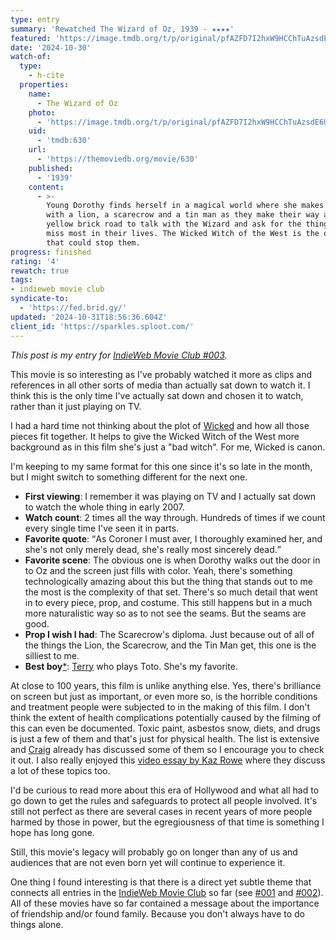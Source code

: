 ```yaml
---
type: entry
summary: 'Rewatched The Wizard of Oz, 1939 - ★★★★'
featured: 'https://image.tmdb.org/t/p/original/pfAZFD7I2hxW9HCChTuAzsdE6UX.jpg'
date: '2024-10-30'
watch-of:
  type:
    - h-cite
  properties:
    name:
      - The Wizard of Oz
    photo:
      - 'https://image.tmdb.org/t/p/original/pfAZFD7I2hxW9HCChTuAzsdE6UX.jpg'
    uid:
      - 'tmdb:630'
    url:
      - 'https://themoviedb.org/movie/630'
    published:
      - '1939'
    content:
      - >-
        Young Dorothy finds herself in a magical world where she makes friends
        with a lion, a scarecrow and a tin man as they make their way along the
        yellow brick road to talk with the Wizard and ask for the things they
        miss most in their lives. The Wicked Witch of the West is the only thing
        that could stop them.
progress: finished
rating: '4'
rewatch: true
tags:
- indieweb movie club
syndicate-to:
  - 'https://fed.brid.gy/'
updated: '2024-10-31T18:56:36.604Z'
client_id: 'https://sparkles.sploot.com/'
---
```

<i>This post is my entry for <a href="https://jamesg.blog/2024/10/02/movie-club-oct-2024/">IndieWeb Movie Club #003</a>.</i>

This movie is so interesting as I've probably watched it more as clips and references in all other sorts of media than actually sat down to watch it. I think this is the only time I've actually sat down and chosen it to watch, rather than it just playing on TV.

I had a hard time not thinking about the plot of [Wicked](https://en.wikipedia.org/wiki/Wicked_(musical)) and how all those pieces fit together. It helps to give the Wicked Witch of the West more background as in this film she's just a "bad witch". For me, Wicked is canon.

I'm keeping to my same format for this one since it's so late in the month, but I might switch to something different for the next one.

- **First viewing**: I remember it was playing on TV and I actually sat down to watch the whole thing in early 2007.
- **Watch count**: 2 times all the way through. Hundreds of times if we count every single time I've seen it in parts.
- **Favorite quote**: <q>As Coroner I must aver, I thoroughly examined her, and she's not only merely dead, she's really most sincerely dead.</q>
- **Favorite scene**: The obvious one is when Dorothy walks out the door in to Oz and the screen just fills with color. Yeah, there's something technologically amazing about this but the thing that stands out to me the most is the complexity of that set. There's so much detail that went in to every piece, prop, and costume. This still happens but in a much more naturalistic way so as to not see the seams. But the seams are good.
- **Prop I wish I had**: The Scarecrow's diploma. Just because out of all of the things the Lion, the Scarecrow, and the Tin Man get, this one is the silliest to me.
- **Best boy**[*](https://en.wikipedia.org/wiki/Best_boy): [Terry](https://www.imdb.com/name/nm1206094/) who plays Toto. She's my favorite.

At close to 100 years, this film is unlike anything else. Yes, there's brilliance on screen but just as important, or even more so, is the horrible conditions and treatment people were subjected to in the making of this film. I don't think the extent of health complications potentially caused by the filming of this can even be documented. Toxic paint, asbestos snow, diets, and drugs is just a few of them and that's just for physical health. The list is extensive and [Craig](https://mrdizzyblog.neocities.org/blog/wizard-of-oz/) already has discussed some of them so I encourage you to check it out. I also really enjoyed this [video essay by Kaz Rowe](https://www.youtube.com/watch?v=QhlrndJ1Hz8) where they discuss a lot of these topics too.

I'd be curious to read more about this era of Hollywood and what all had to go down to get the rules and safeguards to protect all people involved. It's still not perfect as there are several cases in recent years of more people harmed by those in power, but the egregiousness of that time is something I hope has long gone.

Still, this movie's legacy will probably go on longer than any of us and audiences that are not even born yet will continue to experience it.

One thing I found interesting is that there is a direct yet subtle theme that connects all entries in the [IndieWeb Movie Club](https://indieweb.org/indieweb-movie-club) so far (see [#001](https://www.benji.dog/watched/1724730246-the-matrix-1999/) and [#002](https://www.benji.dog/watched/1725858009-when-harry-met-sally-1989/)). All of these movies have so far contained a message about the importance of friendship and/or found family. Because you don't always have to do things alone.
